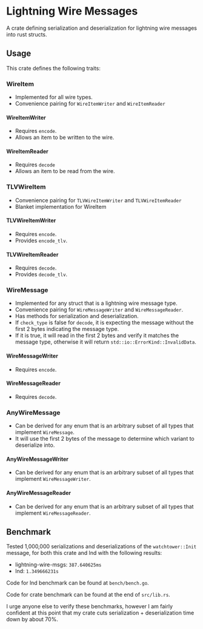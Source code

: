# Lightning Wire Messages
A crate defining serialization and deserialization for lightning wire messages into rust structs.

## Usage
This crate defines the following traits:

### WireItem
- Implemented for all wire types.
- Convenience pairing for `WireItemWriter` and `WireItemReader`

#### WireItemWriter
- Requires `encode`.
- Allows an item to be written to the wire.

#### WireItemReader
- Requires `decode`
- Allows an item to be read from the wire.

### TLVWireItem
- Convenience pairing for `TLVWireItemWriter` and `TLVWireItemReader`
- Blanket implementation for WireItem

#### TLVWireItemWriter
- Requires `encode`.
- Provides `encode_tlv`.

#### TLVWireItemReader
- Requires `decode`.
- Provides `decode_tlv`.

### WireMessage
- Implemented for any struct that is a lightning wire message type.
- Convenience pairing for `WireMessageWriter` and `WireMessageReader`.
- Has methods for serialization and deserialization. 
- If `check_type` is false for `decode`, it is expecting the message without the first 2 bytes indicating the message type.
- If it is true, it will read in the first 2 bytes and verify it matches the message type, otherwise it will return `std::io::ErrorKind::InvalidData`.

#### WireMessageWriter
- Requires `encode`.

#### WireMessageReader
- Requires `decode`.

### AnyWireMessage
- Can be derived for any enum that is an arbitrary subset of all types that implement `WireMessage`. 
- It will use the first 2 bytes of the message to determine which variant to deserialize into.

#### AnyWireMessageWriter
- Can be derived for any enum that is an arbitrary subset of all types that implement `WireMessageWriter`. 

#### AnyWireMessageReader
- Can be derived for any enum that is an arbitrary subset of all types that implement `WireMessageReader`. 

## Benchmark
Tested 1,000,000 serializations and deserializations of the `watchtower::Init` message, for both this crate and lnd with the following results:
 - lightning-wire-msgs: `387.640625ms`
 - lnd: `1.349666231s`

Code for lnd benchmark can be found at `bench/bench.go`.

Code for crate benchmark can be found at the end of `src/lib.rs`.

I urge anyone else to verify these benchmarks, however I am fairly confident at this point that my crate cuts serialization + deserialization time down by about 70%. 